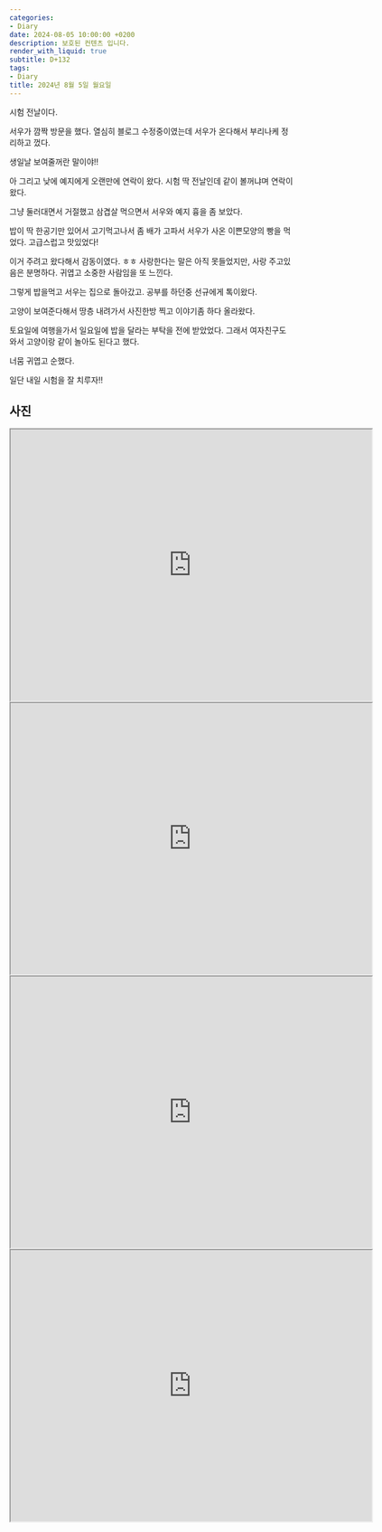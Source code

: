```yaml
---
categories:
- Diary
date: 2024-08-05 10:00:00 +0200
description: 보호된 컨텐츠 입니다.
render_with_liquid: true
subtitle: D+132
tags:
- Diary
title: 2024년 8월 5일 월요일
---
```


시험 전날이다.

서우가 깜짝 방문을 했다. 열심히 블로그 수정중이였는데 서우가 온다해서 부리나케 정리하고 껐다.

생일날 보여줄꺼란 말이야!! 

아 그리고 낮에 예지에게 오랜만에 연락이 왔다. 시험 딱 전날인데 같이 볼꺼냐며 연락이 왔다.

그냥 둘러대면서 거절했고 삼겹살 먹으면서 서우와 예지 흉을 좀 보았다. 

밥이 딱 한공기만 있어서 고기먹고나서 좀 배가 고파서 서우가 사온 이쁜모양의 빵을 먹었다. 고급스럽고 맛있었다!

이거 주려고 왔다해서 감동이였다. ㅎㅎ 사랑한다는 말은 아직 못들었지만, 사랑 주고있음은 분명하다. 귀엽고 소중한 사람임을 또 느낀다.

그렇게 밥을먹고 서우는 집으로 돌아갔고. 공부를 하던중 선규에게 톡이왔다. 

고양이 보여준다해서 땅층 내려가서 사진한방 찍고 이야기좀 하다 올라왔다.

토요일에 여행을가서 일요일에 밥을 달라는 부탁을 전에 받았었다. 그래서 여자친구도 와서 고양이랑 같이 놀아도 된다고 했다.

너뭄 귀엽고 순했다. 

일단 내일 시험을 잘 치루자!!



## 사진

<iframe src="https://drive.google.com/file/d/14XL93wBFFvap1qzOu7wO2oK7jl33OxUJ/preview" width="640" height="480" allow="autoplay"></iframe>

<iframe src="https://drive.google.com/file/d/1iwXZJzmPPAH7NlgqTq-9qKBbrMAbbLnO/preview" width="640" height="480" allow="autoplay"></iframe>

<iframe src="https://drive.google.com/file/d/1p8YjdogWz7krGyK3kc_LBPFKLbtJcHM5/preview" width="640" height="480" allow="autoplay"></iframe>

<iframe src="https://drive.google.com/file/d/1O_SqS0Cv_Xp_A88WQ3i_rwEPGl4OwMb8/preview" width="640" height="480" allow="autoplay"></iframe>

